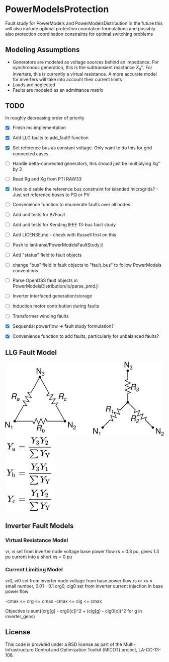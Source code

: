# PowerModelsProtection

Fault study for PowerModels and PowerModelsDistribution
In the future this will also include optimal protection coordation formulations and possibly also protection coordination constraints for optimal switching problems

## Modeling Assumptions

* Generators are modeled as voltage sources behind an impedance. For synchronous generation, this is the subtransient reactance $X_d''$. For inverters, this is currently a virtual resistance. A more accurate model for inverters will take into account their
current limits
* Loads are neglected
* Faults are modeled as an admittance matrix

## TODO

In roughly decreasing order of priority

- [x] Finish mc implementation
- [x] Add LLG faults to add_fault! function
- [x] Set reference bus as constant voltage. Only want to do this for grid connected cases. 
- [ ] Handle delta-connected generators, this should just be multiplying Xg'' by 3
- [ ] Read Rg and Xg from PTI RAW33
- [x] How to disable the reference bus constraint for islanded microgrids? - Just set reference buses to PQ or PV
- [ ] Convenience function to enumerate faults over all nodes
- [ ] Add unit tests for B7Fault
- [ ] Add unit tests for Kersting IEEE 13-bus fault study
- [ ] Add LICENSE.md - check with Russell first on this
- [ ] Push to lanl-ansi/PowerModelsFaultStudy.jl
- [ ] Add "status" field to fault objects
- [ ] change "bus" field in fault objects to "fault_bus" to follow PowerModels conventions
- [ ] Parse OpenDSS fault objects in PowerModelsDistribution/io/parse_pmd.jl
- [ ] Inverter interfaced generation/storage
- [ ] Induction motor contribution during faults
- [ ] Transformer winding faults
- [x] Sequential powerflow -> fault study formulation?
- [x] Convenience function to add faults, particularly for unbalanced faults?


## LLG Fault Model
![Wye & Delta Load Configurations](/docs/images/wye-delta.svg)
![Unbalanced Wye to Delta Admittance Conversion](/docs/images/wye-delta-admittance-conversion.svg)


## Inverter Fault Models

### Virtual Resistance Model
vr, vi set from inverter node voltage base power flow
rs = 0.8 pu, gives 1.3 pu current into a short
xs = 0 pu

### Current Limiting Model
vr0, vi0 set from inverter node voltage from base power flow
rs or xs = small number, 0.01 - 0.1
crg0, cig0 set from inverter current injection in base power flow

-cmax <= crg <= cmax
-cmax <= cig <= cmax

Objective is sum((crg[g] - crg0[c])^2 + (cig[g] - cig0[c])^2 for g in inverter_gens)

## License

This code is provided under a BSD license as part of the Multi-Infrastructure Control and Optimization Toolkit (MICOT) project, LA-CC-13-108.
